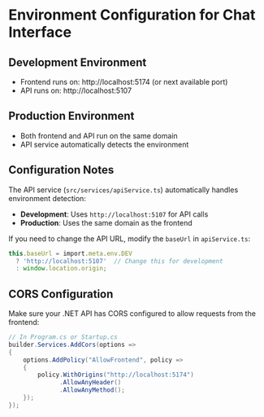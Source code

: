 # Environment Configuration for Chat Interface

## Development Environment
- Frontend runs on: http://localhost:5174 (or next available port)
- API runs on: http://localhost:5107

## Production Environment
- Both frontend and API run on the same domain
- API service automatically detects the environment

## Configuration Notes

The API service (`src/services/apiService.ts`) automatically handles environment detection:
- **Development**: Uses `http://localhost:5107` for API calls
- **Production**: Uses the same domain as the frontend

If you need to change the API URL, modify the `baseUrl` in `apiService.ts`:

```typescript
this.baseUrl = import.meta.env.DEV 
  ? 'http://localhost:5107'  // Change this for development
  : window.location.origin;
```

## CORS Configuration

Make sure your .NET API has CORS configured to allow requests from the frontend:

```csharp
// In Program.cs or Startup.cs
builder.Services.AddCors(options =>
{
    options.AddPolicy("AllowFrontend", policy =>
    {
        policy.WithOrigins("http://localhost:5174")
              .AllowAnyHeader()
              .AllowAnyMethod();
    });
});
```
